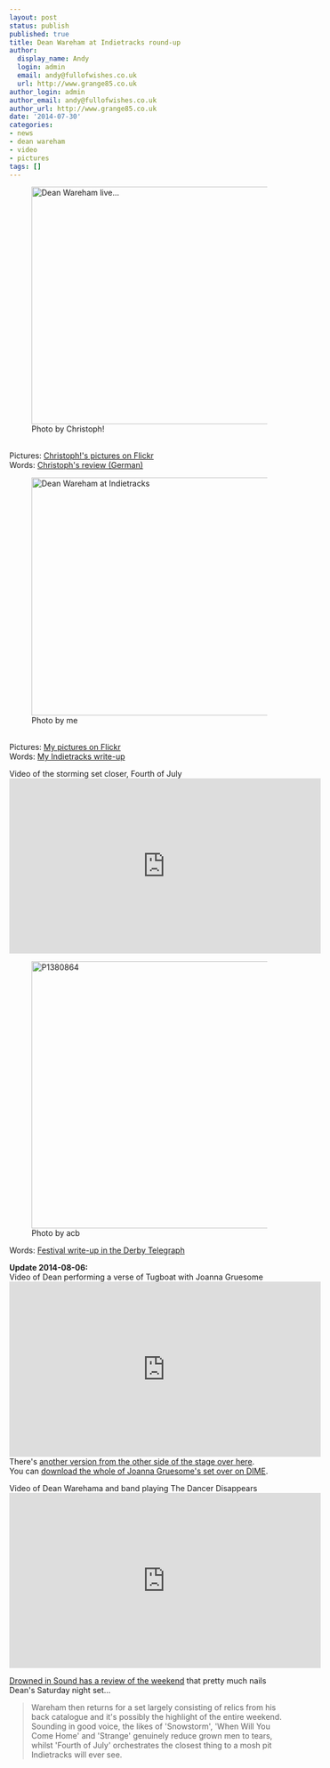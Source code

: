 ```yaml
---
layout: post
status: publish
published: true
title: Dean Wareham at Indietracks round-up
author:
  display_name: Andy
  login: admin
  email: andy@fullofwishes.co.uk
  url: http://www.grange85.co.uk
author_login: admin
author_email: andy@fullofwishes.co.uk
author_url: http://www.grange85.co.uk
date: '2014-07-30'
categories:
- news
- dean wareham
- video
- pictures
tags: []
---
```

<p><figure class="caption aligncenter"><a href="https://www.flickr.com/photos/-christoph-/14762049002" title="Dean Wareham live... by Christoph!, on Flickr"><img class="aligncenter" src="https://farm3.staticflickr.com/2898/14762049002_3cda5667fc_z.jpg" width="640" height="427" alt="Dean Wareham live..."></a><figcaption class="caption-text">Photo by Christoph!</figcaption></figure><br />
Pictures: <a href="https://www.flickr.com/photos/-christoph-/sets/72157645960419454/">Christoph!'s pictures on Flickr</a><br />
Words: <a href="http://meinzuhausemeinblog.blogspot.de/2014/07/dean-wareham-indietracks-260714.html">Christoph's review (German)</a></p>
<p><figure class="caption aligncenter"><a href="https://www.flickr.com/photos/grange85/14781359251" title="Dean Wareham at Indietracks by Andy Aldridge, on Flickr"><img class="aligncenter" src="https://farm4.staticflickr.com/3840/14781359251_685f4d4431_z.jpg" width="640" height="428" alt="Dean Wareham at Indietracks"></a><figcaption class="caption-text">Photo by me</figcaption></figure><br />
Pictures: <a href="https://www.flickr.com/photos/grange85/sets/72157646043181385/">My pictures on Flickr</a><br />
Words: <a href="/2014/07/27/dean-wareham-indietracks/" title="Dean Wareham at Indietracks">My Indietracks write-up</a></p>
<p>Video of the storming set closer, Fourth of July<br />
<iframe width="560" height="315" src="https://www.youtube.com/embed/GdVU0NBBtHk" frameborder="0" allowfullscreen></iframe>
<p><figure class="caption aligncenter"><a href="https://www.flickr.com/photos/acb/14575505590" title="P1380864 by acb, on Flickr"><img src="https://farm4.staticflickr.com/3908/14575505590_035fe4e70e_z.jpg" width="640" height="480" alt="P1380864"></a><figcaption class="caption-text">Photo by acb</figcaption></figure></p>
<p>Words: <a href="http://www.derbytelegraph.co.uk/steam-ahead-music-fans-Indietracks-rocks-Midland/story-21947458-detail/story.html">Festival write-up in the Derby Telegraph</a></p>
<p><strong>Update 2014-08-06:</strong><br />
Video of Dean performing a verse of Tugboat with Joanna Gruesome<br />
<iframe width="560" height="315" src="https://www.youtube.com/embed/FNkzbPCYMRk<br />" frameborder="0" allowfullscreen></iframe>
There's <a href="http://youtu.be/1bnSlMPFLzs">another version from the other side of the stage over here</a>.<br />
You can <a href="http://www.dimeadozen.org/torrents-details.php?id=500053">download the whole of Joanna Gruesome's set over on DIME</a>.</p>
<p>Video of Dean Warehama and band playing The Dancer Disappears<br />
<iframe width="560" height="315" src="https://www.youtube.com/embed/sSssvVSQpSU" frameborder="0" allowfullscreen></iframe>
<p><a href="http://www.drownedinsound.com/in_depth/4148059-indietracks-2014--the-dis-review">Drowned in Sound has a review of the weekend</a> that pretty much nails Dean's Saturday night set...</p>
<blockquote><p>Wareham then returns for a set largely consisting of relics from his back catalogue and it's possibly the highlight of the entire weekend. Sounding in good voice, the likes of 'Snowstorm', 'When Will You Come Home' and 'Strange' genuinely reduce grown men to tears, whilst 'Fourth of July' orchestrates the closest thing to a mosh pit Indietracks will ever see.</p></blockquote>
